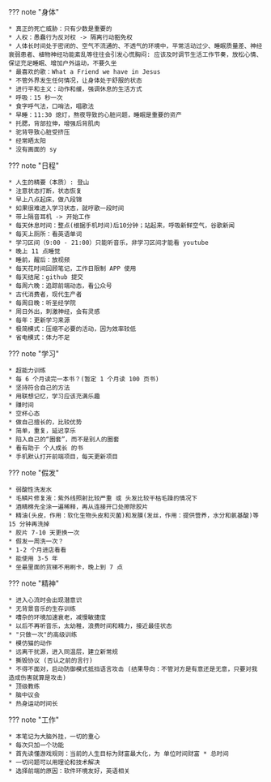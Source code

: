 
??? note "身体"

    * 真正的死亡威胁：只有少数是重要的
    * 人权：愚蠢行为反对权 -> 隔离行动豁免权
    * 人体长时间处于密闭的、空气不流通的、不透气的环境中，平常活动过少、睡眠质量差、神经衰弱患者、植物神经功能紊乱等往往会引发心慌胸闷: 应该及时调节生活工作节奏，放松心情、保证充足睡眠、增加户外运动，不要久坐
    * 最喜欢的歌：What a Friend we have in Jesus
    * 不管外界发生任何情况，让身体处于舒服的状态
    * 进行平和主义：动作和缓，强调休息的生活方式
    * 呼吸：15 秒一次
    * 食字呼气法，口哨法，唱歌法
    * 早睡：11:30 熄灯，熬夜导致的心脏问题，睡眠是重要的资产
    * 托腮，背部拉伸，增强后背肌肉
    * 驼背导致心脏受挤压
    * 经常晒太阳
    * 没有画面的 sy

??? note "日程"

    * 人生的精要（本质）: 登山
    * 注意状态打断，状态恢复
    * 早上八点起床，做八段锦
    * 如果很难进入学习状态，就哼歌一段时间
    * 带上隔音耳机 -> 开始工作
    * 每天休息时间：整点(根据手机时间)后10分钟；站起来，呼吸新鲜空气，谷歌新闻
    * 每天上厕所：看英语单词
    * 学习区间（9:00 - 21:00）只能听音乐，非学习区间才能看 youtube
    * 晚上 11 点睡觉
    * 睡前，醒后：放视频
    * 每天花时间回顾笔记，工作日限制 APP 使用
    * 每天结尾：github 提交
    * 每周六晚：追踪前端动态，看公众号
    * 古代消费者，现代生产者
    * 每周日晚：听圣经学院
    * 周日外出，刺激神经，会有灵感
    * 每年：更新学习来源
    * 极简模式：压缩不必要的活动，因为效率较低
    * 省电模式：体力不足

??? note "学习"

    * 超能力训练
    * 每 6 个月读完一本书？(暂定 1 个月读 100 页书)
    * 坚持符合自己的方法
    * 用联想记忆，学习应该充满乐趣
    * 赚时间
    * 空杯心态
    * 做自己擅长的，比较优势
    * 简单，重复，延迟享乐
    * 陷入自己的“圈套”，而不是别人的圈套
    * 看有助于 个人成长 的书
    * 手机默认打开前端项目，每天更新项目

??? note "假发"

    * 弱酸性洗发水
    * 毛鳞片修复液：紫外线照射比较严重 或 头发比较干枯毛躁的情况下
    * 酒精棉先全涂一遍稀释，再从连接开口处擦除胶片
    * 精油(头皮，作用：软化生物头皮和灭菌)和发膜(发丝，作用：提供营养，水分和氨基酸)等 15 分钟再洗掉
    * 胶片 7-10 天更换一次
    * 假发一周洗一次？
    * 1-2 个月进店看看
    * 能使用 3-5 年
    * 坐最里面的货梯不用刷卡，晚上到 7 点

??? note "精神"

    * 进入心流时会出现潜意识
    * 无背景音乐的生存训练
    * 嘈杂的环境加速衰老，减慢敏捷度
    * 以后不再听音乐，太幼稚，浪费时间和精力，接近最佳状态
    * "只做一次"的高级训练
    * 模仿猫的动作
    * 远离干扰源，进入同温层，建立新常规
    * 撕毁协议 (否认之前的言行)
    * 不得不面对，启动防御模式抵挡语言攻击 (结果导向：不管对方是有意还是无意，只要对我造成伤害就算是攻击)
    * 顶级教练
    * 脑中议会
    * 热身运动时间长

??? note "工作"

    * 本笔记为大脑外挂，一切的重心
    * 每次只加一个功能
    * 首先读懂游戏规则：当前的人生目标为财富最大化，为 单位时间财富 * 总时间
    * 一切问题可以用理论和技术解决
    * 选择前端的原因：软件环境友好，英语相关


